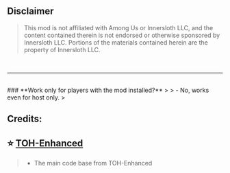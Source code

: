 ## Disclaimer
> This mod is not affiliated with Among Us or Innersloth LLC, and the content contained therein is not endorsed or otherwise sponsored by Innersloth LLC. Portions of the materials contained herein are the property of Innersloth LLC.
<br>

------------------------------------------------------------------------------------------------------------------------------------------------------------------------------------------

<br>
### **Work only for players with the mod installed?**
> 
> - No, works even for host only.
>
<br>

## Credits:

## :star: [TOH-Enhanced](https://github.com/0xDrMoe/TownofHost-Enhanced/) 
> 
> - The main code base from TOH-Enhanced
>
